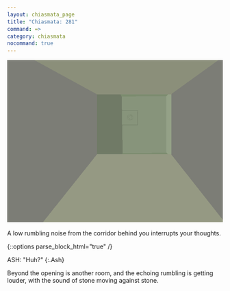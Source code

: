 ```yaml
---
layout: chiasmata_page
title: "Chiasmata: 281"
command: =>
category: chiasmata
nocommand: true
---
```


![281](/chiasmata/images/narrative/279.png)

A low rumbling noise from the corridor behind you interrupts your thoughts.

{::options parse_block_html="true" /}
<div class="dialogue">
ASH: "Huh?" 
{:.Ash}
</div>

Beyond the opening is another room, and the echoing rumbling is getting louder, with the sound of stone moving against stone.